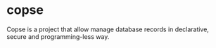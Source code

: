 # copse
Copse is a project that allow manage database records in declarative, secure and programming-less way.
